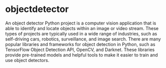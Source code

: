 # objectdetector
An object detector Python project is a computer vision application that is able to identify and locate objects within an image or video stream. 
These types of projects are typically used in a wide range of industries, such as self-driving cars, robotics, surveillance, and image search.
There are many popular libraries and frameworks for object detection in Python, such as TensorFlow Object Detection API, OpenCV, and Darknet. These libraries provide pre-trained models and helpful tools to make it easier to train and use object detectors.





